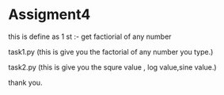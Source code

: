 # Assigment4
this is define as 1 st :- get factiorial of any number


task1.py (this is give you the factorial of any number you type.)


task2.py (this is give you the squre value , log value,sine value.)

thank you.

